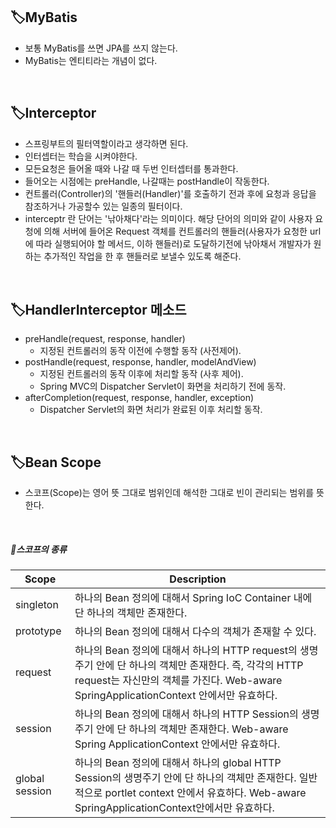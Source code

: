 ## 🏷️MyBatis

* 보통 MyBatis를 쓰면 JPA를 쓰지 않는다.
* MyBatis는 엔티티라는 개념이 없다.

<br>

## 🏷️Interceptor
* 스프링부트의 필터역할이라고 생각하면 된다.
* 인터셉터는 학습을 시켜야한다.
* 모든요청은 들어올 때와 나갈 때 두번 인터셉터를 통과한다.
* 들어오는 시점에는 preHandle, 나갈때는 postHandle이 작동한다.
* 컨트롤러(Controller)의 '핸들러(Handler)'를 호출하기 전과 후에 요청과 응답을 참조하거나 가공할수 있는 일종의 필터이다.
* interceptr 란 단어는 '낚아채다'라는 의미이다. 해당 단어의 의미와 같이 사용자 요청에 의해 서버에 들어온
Request 객체를 컨트롤러의 핸들러(사용자가 요청한 url에 따라 실행되어야 할 메서드, 이하 핸들러)로
도달하기전에 낚아채서 개발자가 원하는 추가적인 작업을 한 후 핸들러로 보낼수 있도록 해준다.

<br>

## 🏷️HandlerInterceptor 메소드
* preHandle(request, response, handler)
  - 지정된 컨트롤러의 동작 이전에 수행할 동작 (사전제어).
* postHandle(request, response, handler, modelAndView)
    - 지정된 컨트롤러의 동작 이후에 처리할 동작 (사후 제어).
    - Spring MVC의 Dispatcher Servlet이 화면을 처리하기 전에 동작.
* afterCompletion(request, response, handler, exception)
  - Dispatcher Servlet의 화면 처리가 완료된 이후 처리할 동작.

<br>

## 🏷️Bean Scope
* 스코프(Scope)는 영어 뜻 그대로 범위인데 해석한 그대로 빈이 관리되는 범위를 뜻한다.
<br>

##### 🔻스코프의 종류

| Scope      | Description                                                                                                                                    |
|------------|------------------------------------------------------------------------------------------------------------------------------------------------|
|singleton| 하나의 Bean 정의에 대해서 Spring IoC Container 내에 단 하나의 객체만 존재한다.                                                                                       |
|prototype| 하나의 Bean 정의에 대해서 다수의 객체가 존재할 수 있다.                                                                                                             |
|request| 하나의 Bean 정의에 대해서 하나의 HTTP request의 생명주기 안에 단 하나의 객체만 존재한다. 즉, 각각의 HTTP request는 자신만의 객체를 가진다. Web-aware SpringApplicationContext 안에서만 유효하다.    |
|session| 하나의 Bean 정의에 대해서 하나의 HTTP Session의 생명주기 안에 단 하나의 객체만 존재한다. Web-aware Spring ApplicationContext 안에서만 유효하다.                                      |
|global session| 하나의 Bean 정의에 대해서 하나의 global HTTP Session의 생명주기 안에 단 하나의 객체만 존재한다. 일반적으로 portlet context 안에서 유효하다. Web-aware SpringApplicationContext안에서만 유효하다. |